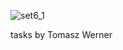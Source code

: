 ![set6_1](https://user-images.githubusercontent.com/34938878/36491630-841d236e-172b-11e8-9c27-7103e8267a85.PNG)

tasks by Tomasz Werner

